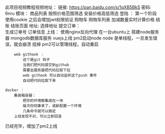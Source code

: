 此项目视频教程视频地址：
链接: https://pan.baidu.com/s/1qXB5BkS 密码: 6nru
模块：
    商品列表
        按照价格范围筛选
        安装价格高低筛选
    登陆 ：
        第一个阶段使用cookie
        之后会增加jwt权限验证
    购物车
        购物车列表
        加减数量实时计算价格
    结账
        结账页面
    地址:
        选择地址
    提交订单：   
        生成订单号
        订单信息
    上线：
        使用nginx反向代理
        在一台ubuntu上 搭建node服务器 mongodb数据库服务
        vuejs上线
        pm2启动node
        node 是单线程，一旦发生错误，就会崩溃 挂掉
        pm2可以管理线程，自动重启

        web githook ：
            这个是git 钩子
            当我们把代码提交到github 
            需要去服务器把代码拉取下拉
            web githook 可以自动监听这个push 事件
            自动把代码拉取下来
    
    docker ：
        集装箱容器：
            把你的环境都集成在一块
            每次你同事来了，或新配置一个环境
            几条命令就可以搞定
        上线发现不对，可以立即回滚


已经完毕，增加了pm2上线